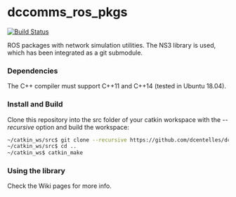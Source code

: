 # dccomms_ros_pkgs
[![Build Status](https://travis-ci.org/dcentelles/dccomms_ros_pkgs.svg?branch=master)](https://travis-ci.org/dcentelles/dccomms_ros_pkgs)

ROS packages with network simulation utilities. The NS3 library is used, which has been integrated as a git submodule.

### Dependencies
The C++ compiler must support C\+\+11 and C\+\+14 (tested in Ubuntu 18.04).

### Install and Build
Clone this repository into the src folder of your catkin workspace with the *--recursive* option and build the workspace:
```bash
~/catkin_ws/src$ git clone --recursive https://github.com/dcentelles/dccomms_ros_pkgs.git
~/catkin_ws/src$ cd ..
~/catkin_ws$ catkin_make
```
### Using the library
Check the Wiki pages for more info.



